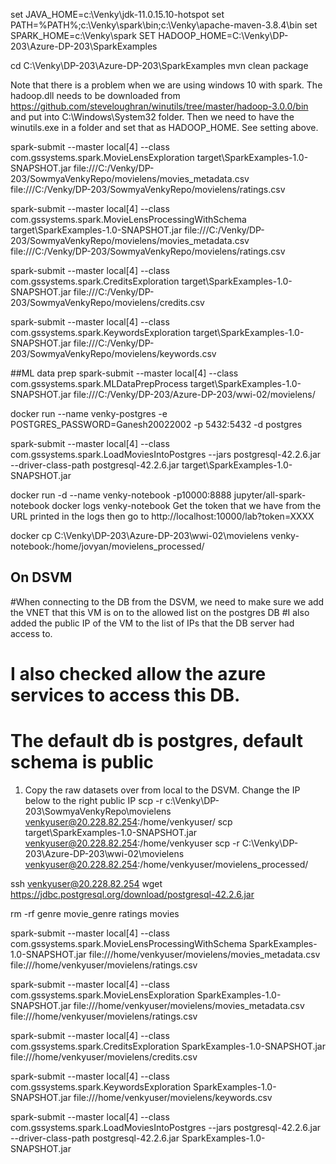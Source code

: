 set JAVA_HOME=c:\Venky\jdk-11.0.15.10-hotspot
set PATH=%PATH%;c:\Venky\spark\bin;c:\Venky\apache-maven-3.8.4\bin
set SPARK_HOME=c:\Venky\spark
SET HADOOP_HOME=C:\Venky\DP-203\Azure-DP-203\SparkExamples

cd C:\Venky\DP-203\Azure-DP-203\SparkExamples
mvn clean package

Note that there is a problem when we are using windows 10 with spark. The hadoop.dll needs to be downloaded from 
https://github.com/steveloughran/winutils/tree/master/hadoop-3.0.0/bin and put into C:\Windows\System32 folder. Then we need to have the winutils.exe in a folder and set that as HADOOP_HOME. See setting above. 

spark-submit --master local[4] --class com.gssystems.spark.MovieLensExploration target\SparkExamples-1.0-SNAPSHOT.jar file:///C:/Venky/DP-203/SowmyaVenkyRepo/movielens/movies_metadata.csv file:///C:/Venky/DP-203/SowmyaVenkyRepo/movielens/ratings.csv

spark-submit --master local[4] --class com.gssystems.spark.MovieLensProcessingWithSchema target\SparkExamples-1.0-SNAPSHOT.jar file:///C:/Venky/DP-203/SowmyaVenkyRepo/movielens/movies_metadata.csv file:///C:/Venky/DP-203/SowmyaVenkyRepo/movielens/ratings.csv

spark-submit --master local[4] --class com.gssystems.spark.CreditsExploration target\SparkExamples-1.0-SNAPSHOT.jar file:///C:/Venky/DP-203/SowmyaVenkyRepo/movielens/credits.csv

spark-submit --master local[4] --class com.gssystems.spark.KeywordsExploration target\SparkExamples-1.0-SNAPSHOT.jar file:///C:/Venky/DP-203/SowmyaVenkyRepo/movielens/keywords.csv

##ML data prep
spark-submit --master local[4] --class com.gssystems.spark.MLDataPrepProcess target\SparkExamples-1.0-SNAPSHOT.jar file:///C:/Venky/DP-203/Azure-DP-203/wwi-02/movielens/

docker run --name venky-postgres -e POSTGRES_PASSWORD=Ganesh20022002 -p 5432:5432 -d postgres

spark-submit --master local[4] --class com.gssystems.spark.LoadMoviesIntoPostgres --jars postgresql-42.2.6.jar --driver-class-path postgresql-42.2.6.jar target\SparkExamples-1.0-SNAPSHOT.jar

docker run -d --name venky-notebook -p10000:8888 jupyter/all-spark-notebook
docker logs venky-notebook
Get the token that we have from the URL printed in the logs 
then go to http://localhost:10000/lab?token=XXXX

docker cp C:\Venky\DP-203\Azure-DP-203\wwi-02\movielens venky-notebook:/home/jovyan/movielens_processed/


## On DSVM
#When connecting to the DB from the DSVM, we need to make sure we add the VNET that this VM is on to the allowed list on the postgres DB
#I also added the public IP of the VM to the list of IPs that the DB server had access to.
# I also checked allow the azure services to access this DB. 
# The default db is postgres, default schema is public 

1. Copy the raw datasets over from local to the DSVM. Change the IP below to the right public IP
scp -r c:\Venky\DP-203\SowmyaVenkyRepo\movielens venkyuser@20.228.82.254:/home/venkyuser/
scp target\SparkExamples-1.0-SNAPSHOT.jar venkyuser@20.228.82.254:/home/venkyuser
scp -r C:\Venky\DP-203\Azure-DP-203\wwi-02\movielens venkyuser@20.228.82.254:/home/venkyuser/movielens_processed/

ssh venkyuser@20.228.82.254
wget https://jdbc.postgresql.org/download/postgresql-42.2.6.jar

rm -rf genre movie_genre ratings movies

spark-submit --master local[4] --class com.gssystems.spark.MovieLensProcessingWithSchema SparkExamples-1.0-SNAPSHOT.jar file:///home/venkyuser/movielens/movies_metadata.csv file:///home/venkyuser/movielens/ratings.csv

spark-submit --master local[4] --class com.gssystems.spark.MovieLensExploration SparkExamples-1.0-SNAPSHOT.jar file:///home/venkyuser/movielens/movies_metadata.csv file:///home/venkyuser/movielens/ratings.csv

spark-submit --master local[4] --class com.gssystems.spark.CreditsExploration SparkExamples-1.0-SNAPSHOT.jar file:///home/venkyuser/movielens/credits.csv

spark-submit --master local[4] --class com.gssystems.spark.KeywordsExploration SparkExamples-1.0-SNAPSHOT.jar file:///home/venkyuser/movielens/keywords.csv

spark-submit --master local[4] --class com.gssystems.spark.LoadMoviesIntoPostgres --jars postgresql-42.2.6.jar --driver-class-path postgresql-42.2.6.jar SparkExamples-1.0-SNAPSHOT.jar